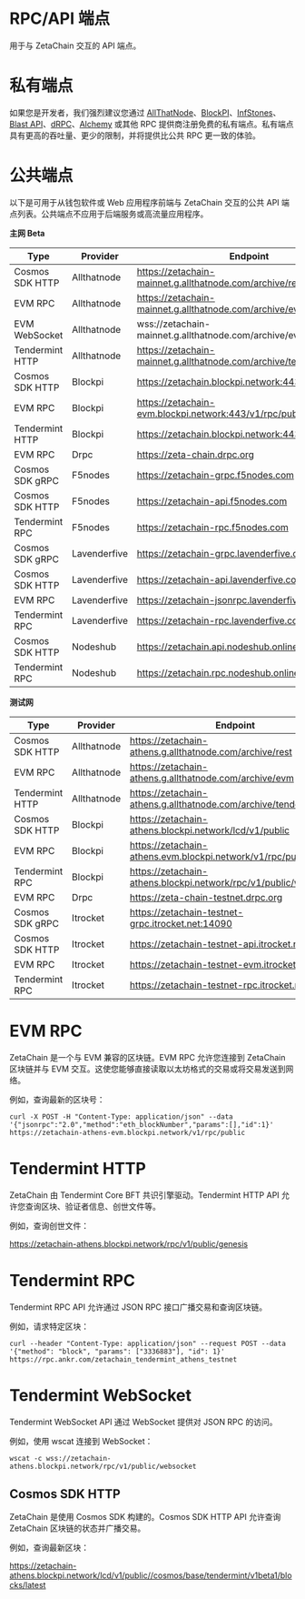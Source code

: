 # RPC/API 端点

用于与 ZetaChain 交互的 API 端点。

# 私有端点

如果您是开发者，我们强烈建议您通过 [AllThatNode](https://www.allthatnode.com/zetachain.dsrv)、[BlockPI](https://blockpi.io/zeta)、[InfStones](https://infstones.com/fast-api)、[Blast API](https://blastapi.io/chains/zetachain)、[dRPC](https://drpc.org/chainlist/zeta-chain-mainnet-rpc)、[Alchemy](https://www.alchemy.com/zetachain) 或其他 RPC 提供商注册免费的私有端点。私有端点具有更高的吞吐量、更少的限制，并将提供比公共 RPC 更一致的体验。

# 公共端点

以下是可用于从钱包软件或 Web 应用程序前端与 ZetaChain 交互的公共 API 端点列表。公共端点不应用于后端服务或高流量应用程序。

**主网 Beta**

| Type            | Provider     | Endpoint                                                     |
| --------------- | ------------ | ------------------------------------------------------------ |
| Cosmos SDK HTTP | Allthatnode  | https://zetachain-mainnet.g.allthatnode.com/archive/rest     |
| EVM RPC         | Allthatnode  | https://zetachain-mainnet.g.allthatnode.com/archive/evm      |
| EVM WebSocket   | Allthatnode  | wss://zetachain-mainnet.g.allthatnode.com/archive/evm        |
| Tendermint HTTP | Allthatnode  | https://zetachain-mainnet.g.allthatnode.com/archive/tendermint |
| Cosmos SDK HTTP | Blockpi      | https://zetachain.blockpi.network:443/lcd/v1/public          |
| EVM RPC         | Blockpi      | https://zetachain-evm.blockpi.network:443/v1/rpc/public      |
| Tendermint HTTP | Blockpi      | https://zetachain.blockpi.network:443/rpc/v1/public          |
| EVM RPC         | Drpc         | https://zeta-chain.drpc.org                                  |
| Cosmos SDK gRPC | F5nodes      | https://zetachain-grpc.f5nodes.com                           |
| Cosmos SDK HTTP | F5nodes      | https://zetachain-api.f5nodes.com                            |
| Tendermint RPC  | F5nodes      | https://zetachain-rpc.f5nodes.com                            |
| Cosmos SDK gRPC | Lavenderfive | https://zetachain-grpc.lavenderfive.com:443                  |
| Cosmos SDK HTTP | Lavenderfive | https://zetachain-api.lavenderfive.com:443                   |
| EVM RPC         | Lavenderfive | https://zetachain-jsonrpc.lavenderfive.com:443               |
| Tendermint RPC  | Lavenderfive | https://zetachain-rpc.lavenderfive.com:443                   |
| Cosmos SDK HTTP | Nodeshub     | https://zetachain.api.nodeshub.online:443                    |
| Tendermint RPC  | Nodeshub     | https://zetachain.rpc.nodeshub.online:443                    |

 **测试网**

| Type            | Provider    | Endpoint                                                     |
| --------------- | ----------- | ------------------------------------------------------------ |
| Cosmos SDK HTTP | Allthatnode | https://zetachain-athens.g.allthatnode.com/archive/rest      |
| EVM RPC         | Allthatnode | https://zetachain-athens.g.allthatnode.com/archive/evm       |
| Tendermint HTTP | Allthatnode | https://zetachain-athens.g.allthatnode.com/archive/tendermint |
| Cosmos SDK HTTP | Blockpi     | https://zetachain-athens.blockpi.network/lcd/v1/public       |
| EVM RPC         | Blockpi     | https://zetachain-athens.evm.blockpi.network/v1/rpc/public   |
| Tendermint RPC  | Blockpi     | https://zetachain-athens.blockpi.network/rpc/v1/public/websocket |
| EVM RPC         | Drpc        | https://zeta-chain-testnet.drpc.org                          |
| Cosmos SDK gRPC | Itrocket    | https://zetachain-testnet-grpc.itrocket.net:14090            |
| Cosmos SDK HTTP | Itrocket    | https://zetachain-testnet-api.itrocket.net                   |
| EVM RPC         | Itrocket    | https://zetachain-testnet-evm.itrocket.net                   |
| Tendermint RPC  | Itrocket    | https://zetachain-testnet-rpc.itrocket.net                   |

# EVM RPC

ZetaChain 是一个与 EVM 兼容的区块链。EVM RPC 允许您连接到 ZetaChain 区块链并与 EVM 交互。这使您能够直接读取以太坊格式的交易或将交易发送到网络。

例如，查询最新的区块号：

```shell
curl -X POST -H "Content-Type: application/json" --data '{"jsonrpc":"2.0","method":"eth_blockNumber","params":[],"id":1}' https://zetachain-athens-evm.blockpi.network/v1/rpc/public
```

# Tendermint HTTP

ZetaChain 由 Tendermint Core BFT 共识引擎驱动。Tendermint HTTP API 允许您查询区块、验证者信息、创世文件等。

例如，查询创世文件：

https://zetachain-athens.blockpi.network/rpc/v1/public/genesis

# Tendermint RPC

Tendermint RPC API 允许通过 JSON RPC 接口广播交易和查询区块链。

例如，请求特定区块：

```shell
curl --header "Content-Type: application/json" --request POST --data '{"method": "block", "params": ["3336883"], "id": 1}' https://rpc.ankr.com/zetachain_tendermint_athens_testnet
```

# Tendermint WebSocket

Tendermint WebSocket API 通过 WebSocket 提供对 JSON RPC 的访问。

例如，使用 wscat 连接到 WebSocket：

```shell
wscat -c wss://zetachain-athens.blockpi.network/rpc/v1/public/websocket
```

## Cosmos SDK HTTP

ZetaChain 是使用 Cosmos SDK 构建的。Cosmos SDK HTTP API 允许查询 ZetaChain 区块链的状态并广播交易。

例如，查询最新区块：

https://zetachain-athens.blockpi.network/lcd/v1/public//cosmos/base/tendermint/v1beta1/blocks/latest